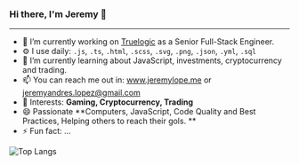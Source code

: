 ### Hi there, I'm Jeremy 👋
---

<!-- I'm Jeremy, a software engineer with experience in JavaScript, React, Node, Oracle, Postgres, Mongo and more. I've been working for about 5 years continuosly and always getting better. I love solving problems and finding the easiest and better way possible to create things. I am committed about helping others and passionate to learn new things.-->

- 🔭 I’m currently working on [Truelogic](https://www.truelogicsoftware.com/) as a Senior Full-Stack Engineer.
- ⚙️ I use daily: `.js`, `.ts`, `.html`, `.scss`, `.svg`, `.png`, `.json`, `.yml`, `.sql`
- 🌱 I’m currently learning about JavaScript, investments, cryptocurrency and trading.
- 📫 You can reach me out in: <a href="http://jeremylopez.me/">www.jeremylope.me</a> or jeremyandres.lopez@gmail.com
- 💜 Interests: **Gaming, Cryptocurrency, Trading**
- 😄 Passionate **Computers, JavaScript, Code Quality and Best Practices, Helping others to reach their gols. **
- ⚡ Fun fact: ...

![Top Langs](https://github-readme-stats.vercel.app/api/top-langs/?username=DannyFeliz&theme=buefy&layout=compact)
